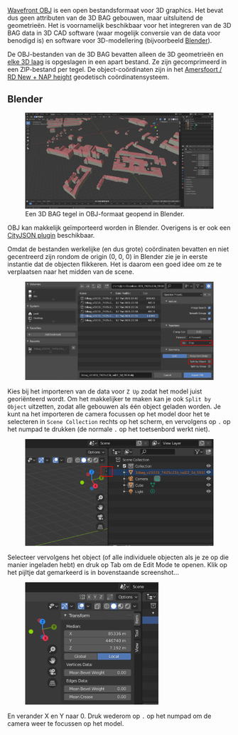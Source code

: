 [Wavefront OBJ](http://paulbourke.net/dataformats/obj/) is een open bestandsformaat voor 3D graphics. Het bevat dus geen attributen van de 3D BAG gebouwen, maar uitsluitend de geometrieën. Het is voornamelijk beschikbaar voor het integreren van de 3D BAG data in 3D CAD software (waar mogelijk conversie van de data voor benodigd is) en software voor 3D-modellering (bijvoorbeeld [Blender](https://www.blender.org/)).

De OBJ-bestanden van de 3D BAG bevatten alleen de 3D geometrieën en [elke 3D laag](../schema/layers.md#data-layers) is opgeslagen in een apart bestand. Ze zijn gecomprimeerd in een ZIP-bestand per tegel. De object-coördinaten zijn in het [Amersfoort / RD New + NAP height](http://epsg.io/7415) geodetisch coördinatensysteem.

## Blender

<figure>
  <a href="../../../images_common/blender.png">
    <img src="../../../images_common/blender.png" />
  </a>
  <figcaption>Een 3D BAG tegel in OBJ-formaat geopend in Blender.</figcaption>
</figure>

OBJ kan makkelijk geïmporteerd worden in Blender. Overigens is er ook een [CityJSON plugin](https://github.com/cityjson/Up3date) beschikbaar.

Omdat de bestanden werkelijke (en dus grote) coördinaten bevatten en niet gecentreerd zijn rondom de origin (0, 0, 0) in Blender zie je in eerste instantie dat de objecten flikkeren. Het is daarom een goed idee om ze te verplaatsen naar het midden van de scene.

<figure>
  <a href="../../../images_common/blender2.png">
    <img src="../../../images_common/blender2.png" width="600" />
  </a>
</figure>

Kies bij het importeren van de data voor `Z Up` zodat het model juist georiënteerd wordt. Om het makkelijker te maken kan je ook `Split by Object` uitzetten, zodat alle gebouwen als één object geladen worden. Je kunt na het importeren de camera focussen op het model door het te selecteren in `Scene Collection` rechts op het scherm, en vervolgens op `.` op het numpad te drukken (de normale `.` op het toetsenbord werkt niet).

<figure>
  <a href="../../../images_common/blender3.png">
    <img src="../../../images_common/blender3.png" width="450" />
  </a>
</figure>

Selecteer vervolgens het object (of alle individuele objecten als je ze op die manier ingeladen hebt) en druk op Tab om de Edit Mode te openen. Klik op het pijltje dat gemarkeerd is in bovenstaande screenshot...

<figure>
  <a href="../../../images_common/blender4.png">
    <img src="../../../images_common/blender4.png" width="300" />
  </a>
</figure>

En verander X en Y naar 0. Druk wederom op `.` op het numpad om de camera weer te focussen op het model.


